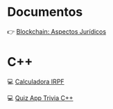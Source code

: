 # Documentos

&#128073; [Blockchain: Aspectos Jurídicos](https://SprintWithCarlos.github.io/courses/blockchain-juridico/)

# C++
💻 [Calculadora IRPF](https://gist.github.com/cmarchena/0a19ea91c0a7fd4d2d31ee49168412cd)

💻 [Quiz App Trivia C++](https://gist.github.com/cmarchena/7c75d6755b3211661f9e272dce14ede9)
